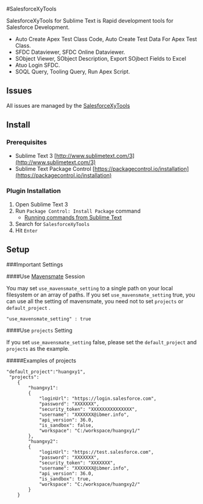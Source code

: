 #SalesforceXyTools

SalesforceXyTools for Sublime Text is Rapid development tools for Salesforce Development.

* Auto Create Apex Test Class Code, Auto Create Test Data For Apex Test Class.
* SFDC Dataviewer, SFDC Online Dataviewer.
* SObject Viewer, SObject Description, Export SOjbect Fields to Excel
* Atuo Login SFDC.
* SOQL Query, Tooling Query, Run Apex Script.

## Issues

All issues are managed by the [SalesforceXyTools](https://github.com/exiahuang/SalesforceXyTools)

## Install

### Prerequisites

- Sublime Text 3 [http://www.sublimetext.com/3](http://www.sublimetext.com/3)
- Sublime Text Package Control [https://packagecontrol.io/installation](https://packagecontrol.io/installation)

### Plugin Installation

1. Open Sublime Text 3
2. Run `Package Control: Install Package` command
	- [Running commands from Sublime Text](http://docs.sublimetext.info/en/latest/extensibility/command_palette.html)
3. Search for `SalesforceXyTools`
4. Hit `Enter`


## Setup

###Important Settings

####Use [Mavensmate](https://github.com/joeferraro/MavensMate-SublimeText) Session 

You may set `use_mavensmate_setting` to a single path on your local filesystem or an array of paths.
If you set `use_mavensmate_setting` true, you can use all the setting of mavensmate, you need not to set `projects` or `default_project` .
```
"use_mavensmate_setting" : true
```

####Use `projects` Setting

If you set `use_mavensmate_setting` false, please set the `default_project` and `projects` as the example.

#####Examples of projects

```
"default_project":"huangxy1",
 "projects":
    {
        "huangxy1":
        {
            "loginUrl": "https://login.salesforce.com",
            "password": "XXXXXXX",
            "security_token": "XXXXXXXXXXXXXXX",
            "username": "XXXXXXX@ibmer.info",
            "api_version": 36.0,
            "is_sandbox": false,
            "workspace": "C:/workspace/huangxy1/"
        },
        "huangxy2":
        {
            "loginUrl": "https://test.salesforce.com",
            "password": "XXXXXXX",
            "security_token": "XXXXXXX",
            "username": "XXXXXXX@ibmer.info",
            "api_version": 36.0,
            "is_sandbox": true,
            "workspace": "C:/workspace/huangxy2/"
        }
    }
```


